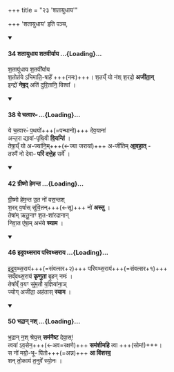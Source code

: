 +++
title = "२३ 'शतायुधाय'"

+++
'शतायुधाय' इति पञ्च,

<div class="js_include" includetitle="false" newlevelforh1="4" unfilled url="/vedAH_yajuH/taittirIyam/saMhitA/Rk/vishvAsa-prastutiH/5/7/02/34_shatAyudhAya_shatavIryAya.md">
<details open><summary><h4>34 शतायुधाय शतवीर्याय ...{Loading}...</h4></summary>

श॒तायु॑धाय श॒तवी᳚र्याय  
श॒तोत॑ये ऽभिमाति॒-षाहे᳚ +++(नमः)+++।
श॒तय्ँ यो न॑श् श॒रदो॒ **अजी॑ता॒न्**  
इन्द्रो॑ **नेष॒द्** अति॑ दुरि॒तानि॒ विश्वा᳚ ।
</details>
</div>
<div class="js_include" includetitle="false" newlevelforh1="4" unfilled url="/vedAH_yajuH/taittirIyam/saMhitA/Rk/vishvAsa-prastutiH/5/7/02/38_ye_chatvArapH.md">
<details open><summary><h4>38 ये चत्वारᳶ ...{Loading}...</h4></summary>

ये च॒त्वारᳶ॑ प॒थयो॑+++(=पन्थानो)+++ देव॒याना॑  
अन्त॒रा द्यावा॑-पृथि॒वी **वि॒यन्ति॑** ।  
तेषा॒य्ँ यो अ-ज्या॑नि॒म्+++(←ज्या जरायां)+++ अ-जी॑तिम् **आ॒वहा॒त्** -  
तस्मै॑ नो देवाᳶ **परि॑ दत्ते॒ह** सर्वे᳚ ।
</details>
</div>
<div class="js_include" includetitle="false" newlevelforh1="4" unfilled url="/vedAH_yajuH/taittirIyam/saMhitA/Rk/vishvAsa-prastutiH/5/7/02/42_grIShmo_hemanta.md">
<details open><summary><h4>42 ग्रीष्मो हेमन्त ...{Loading}...</h4></summary>

ग्री॒ष्मो हे॑म॒न्त उ॒त नो॑ वस॒न्तश्  
श॒रद् व॒र्षास् सु॑वि॒तन्+++(←सू)+++ नो॑ **अस्तु** ।  
तेषा॑म् ऋतू॒नाꣳ श॒त-शा॑रदानान्  
निवा॒त ए॑षा॒म् अभ॑ये **स्याम** ।
</details>
</div>
<div class="js_include" includetitle="false" newlevelforh1="4" unfilled url="/vedAH_yajuH/taittirIyam/saMhitA/Rk/vishvAsa-prastutiH/5/7/02/46_iduvathsarAya_parivathsarAya.md">
<details open><summary><h4>46 इदुवथ्सराय परिवथ्सराय ...{Loading}...</h4></summary>

इ॒दु॒व॒थ्स॒राय॑+++(=संवत्सर+२)+++ परिवथ्स॒राय॑+++(=संवत्सर+१)+++  
सव्ँवथ्स॒राय॑ **कृणुता** बृ॒हन् नमः॑ ।   
तेषा᳚व्ँ व॒यꣳ सु॑म॒तौ य॒ज्ञिया॑ना॒ञ्  
ज्योग् अजी॑ता॒ अह॑तास् **स्याम** ।
</details>
</div>
<div class="js_include" includetitle="false" newlevelforh1="4" unfilled url="/vedAH_yajuH/taittirIyam/saMhitA/Rk/vishvAsa-prastutiH/5/7/02/50_bhadrAn_nash.md">
<details open><summary><h4>50 भद्रान् नश् ...{Loading}...</h4></summary>

भ॒द्रान् न॒श् श्रेय॒स् **सम॑नैष्ट** देवा॒स्!  
त्वया॑ ऽव॒सेन॒+++(←अव=रक्षणे)+++ **सम॑शीमहि** त्वा +++(सोम!)+++।   
स नो॑ मयो॒-भूᳶ पि॑तो+++(=अन्न)+++ **आ वि॑शस्व॒**  
शन् तो॒काय॑ त॒नुवे᳚ स्यो॒नः ।
</details>
</div>
